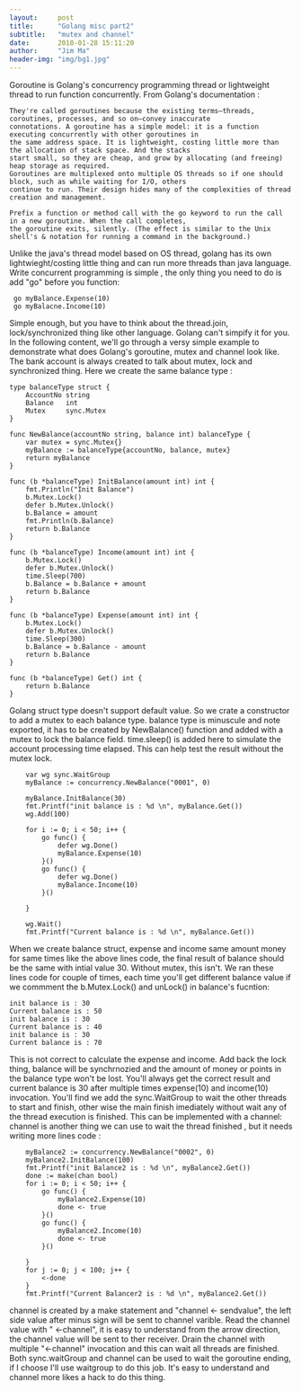 ```yaml
---
layout:     post
title:      "Golang misc part2"
subtitle:   "mutex and channel"
date:       2018-01-28 15:11:20
author:     "Jim Ma"
header-img: "img/bg1.jpg"
---
```

Goroutine is Golang's concurrency programming thread or lightweight thread to run function concurrently. 
From Golang's documentation : 
```
They're called goroutines because the existing terms—threads, coroutines, processes, and so on—convey inaccurate 
connotations. A goroutine has a simple model: it is a function executing concurrently with other goroutines in 
the same address space. It is lightweight, costing little more than the allocation of stack space. And the stacks 
start small, so they are cheap, and grow by allocating (and freeing) heap storage as required.
Goroutines are multiplexed onto multiple OS threads so if one should block, such as while waiting for I/O, others 
continue to run. Their design hides many of the complexities of thread creation and management.

Prefix a function or method call with the go keyword to run the call in a new goroutine. When the call completes, 
the goroutine exits, silently. (The effect is similar to the Unix shell's & notation for running a command in the background.)
```
Unlike the java's thread model based on OS thread, golang has its own lightwieght/costing little thing and can run more threads than java language. Write concurrent programming is simple , the only thing you need to do is add "go" before you function:
```
 go myBalance.Expense(10)
 go myBalacne.Income(10)
```
Simple enough, but you have to think about the thread.join, lock/synchronized thing like other language. Golang can't simpify it for you. In the following content, we'll go through a versy simple example to demonstrate what does Golang's goroutine, mutex and channel look like.
The bank account is always created to talk about mutex, lock and synchronized thing. Here we create the same balance type : 
```
type balanceType struct {
	AccountNo string
	Balance   int
	Mutex     sync.Mutex
}

func NewBalance(accountNo string, balance int) balanceType {
	var mutex = sync.Mutex{}
	myBalance := balanceType{accountNo, balance, mutex}
	return myBalance
}

func (b *balanceType) InitBalance(amount int) int {
	fmt.Println("Init Balance")
	b.Mutex.Lock()
	defer b.Mutex.Unlock()
	b.Balance = amount
	fmt.Println(b.Balance)
	return b.Balance
}

func (b *balanceType) Income(amount int) int {
	b.Mutex.Lock()
	defer b.Mutex.Unlock()
	time.Sleep(700)
	b.Balance = b.Balance + amount
	return b.Balance
}

func (b *balanceType) Expense(amount int) int {
	b.Mutex.Lock()
	defer b.Mutex.Unlock()
	time.Sleep(300)
	b.Balance = b.Balance - amount
	return b.Balance
}

func (b *balanceType) Get() int {
	return b.Balance
}

```
Golang struct type doesn't support default value. So we crate a constructor to add a mutex to each balance type. balance type is minuscule and note exported, it has to be created by NewBalance() function and added with a mutex to lock the balance field.  time.sleep() is added here to 
simulate the account processing time elapsed. This can help test the result without the mutex lock. 
```
    var wg sync.WaitGroup
	myBalance := concurrency.NewBalance("0001", 0)

	myBalance.InitBalance(30)
	fmt.Printf("init balance is : %d \n", myBalance.Get())
	wg.Add(100)

	for i := 0; i < 50; i++ {
		go func() {
			defer wg.Done()
			myBalance.Expense(10)
		}()
		go func() {
			defer wg.Done()
			myBalance.Income(10)
		}()

	}

	wg.Wait()
	fmt.Printf("Current balance is : %d \n", myBalance.Get())
```
When we create balance struct, expense and income same amount money for same times like the above lines code, the final result of balance should be the same with intial value 30. Without mutex, this isn't. We ran these lines code for couple of times, each time you'll get different balance value if we commment the b.Mutex.Lock() and unLock() in balance's fucntion:
```
init balance is : 30
Current balance is : 50
init balance is : 30
Current balance is : 40
init balance is : 30
Current balance is : 70
```
This is not correct to calculate the expense and income. Add back the lock thing, balance will be synchrnozied and the amount of money or points in the balance type won't be lost.  You'll always get the correct result and current balance is 30 after multiple times expense(10) and income(10) invocation.
You'll find we add the sync.WaitGroup to wait the other threads to start and finish, other wise the main finish imediately without wait any of the thread execution is finished. This can be implemented with a channel:
channel is another thing we can use to wait the thread finished , but it needs writing more lines code :
```
    myBalance2 := concurrency.NewBalance("0002", 0)
	myBalance2.InitBalance(100)
	fmt.Printf("init Balance2 is : %d \n", myBalance2.Get())
	done := make(chan bool)
	for i := 0; i < 50; i++ {
		go func() {
			myBalance2.Expense(10)
			done <- true
		}()
		go func() {
			myBalance2.Income(10)
			done <- true
		}()

	}
	for j := 0; j < 100; j++ {
		<-done
	}
	fmt.Printf("Current Balancer2 is : %d \n", myBalance2.Get())
```
channel is created by a make statement and "channel <- sendvalue", the left side value after minus sign will be sent to channel varible. Read the channel value with  " <-channel", it is easy to understand from the arrow direction, the channel value will be sent to ther receiver. 
Drain the channel with  multiple "<-channel" invocation and this can wait all threads are finished.
Both sync.waitGroup and channel can be used to wait the goroutine ending, if I choose I'll use waitgroup to do this job. It's easy to understand and channel more likes a hack to do this thing. 

  


